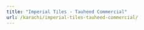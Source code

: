 ```yaml
---
title: "Imperial Tiles - Tauheed Commercial"
url: /karachi/imperial-tiles-tauheed-commercial/
---
```

